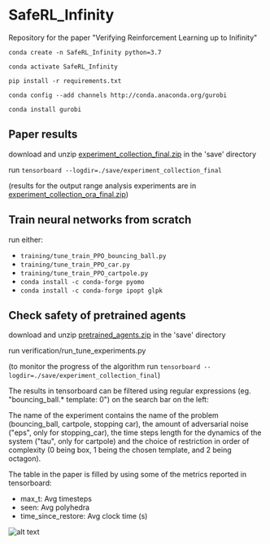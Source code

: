 # SafeRL_Infinity #
Repository for the paper "Verifying Reinforcement Learning up to Inifinity"

```
conda create -n SafeRL_Infinity python=3.7

conda activate SafeRL_Infinity

pip install -r requirements.txt

conda config --add channels http://conda.anaconda.org/gurobi

conda install gurobi
```

## Paper results ##
download and unzip [experiment_collection_final.zip](https://mega.nz/file/11xigbgS#ld3MSRAHXUBl1lY-6ltgnmwtm53ESBfL_1WAqAJUSxc) in the 'save' directory

run `tensorboard --logdir=./save/experiment_collection_final`

(results for the output range analysis experiments are in [experiment_collection_ora_final.zip](https://mega.nz/file/psIjUaTL#N-0UzXR8s-LtIGV6DgEj991-YdID4qqDM_f5YLQy14U))

## Train neural networks from scratch ##
run either:
* `training/tune_train_PPO_bouncing_ball.py`
* `training/tune_train_PPO_car.py`
* `training/tune_train_PPO_cartpole.py`
* `conda install -c conda-forge pyomo`
* `conda install -c conda-forge ipopt glpk`

## Check safety of pretrained agents ##
download and unzip [pretrained_agents.zip](https://mega.nz/file/014wHRbB#3OHzROCTyPcq_1lVKVryGgkuRaPBfhme4j7n6GGrWoc) in the 'save' directory

run verification/run_tune_experiments.py

(to monitor the progress of the algorithm run `tensorboard --logdir=./save/experiment_collection_final`)


The results in tensorboard can be filtered using regular expressions (eg. "bouncing\_ball.* template: 0") on the search bar on the left: 

The name of the experiment contains the name of the problem (bouncing\_ball, cartpole, stopping car), the amount of adversarial noise ("eps", only for stopping\_car), the time steps length for the dynamics of the system ("tau", only for cartpole) and the choice of restriction in order of complexity (0 being box, 1 being the chosen template, and 2 being octagon).

The table in the paper is filled by using some of the metrics reported in tensorboard:
* max\_t: Avg timesteps
* seen: Avg polyhedra
* time\_since\_restore: Avg clock time (s)

![alt text](./images/tensorboard.png "An exmaple of tensorboard screen")
